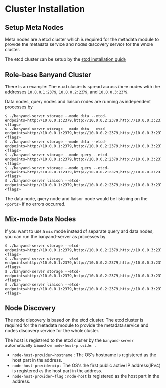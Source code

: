 # Cluster Installation<TBD>

## Setup Meta Nodes

Meta nodes are a etcd cluster which is required for the metadata module to provide the metadata service and nodes discovery service for the whole cluster.

The etcd cluster can be setup by the [etcd installation guide](https://etcd.io/docs/v3.5/install/)

## Role-base Banyand Cluster

There is an example: The etcd cluster is spread across three nodes with the addresses `10.0.0.1:2379`, `10.0.0.2:2379`, and `10.0.0.3:2379`.

Data nodes, query nodes and liaison nodes are running as independent processes by

```shell
$ ./banyand-server storage --mode data --etcd-endpoints=http://10.0.0.1:2379,http://10.0.0.2:2379,http://10.0.0.3:2379 <flags>
$ ./banyand-server storage --mode data --etcd-endpoints=http://10.0.0.1:2379,http://10.0.0.2:2379,http://10.0.0.3:2379 <flags>
$ ./banyand-server storage --mode data --etcd-endpoints=http://10.0.0.1:2379,http://10.0.0.2:2379,http://10.0.0.3:2379 <flags>
$ ./banyand-server storage --mode query --etcd-endpoints=http://10.0.0.1:2379,http://10.0.0.2:2379,http://10.0.0.3:2379 <flags>
$ ./banyand-server storage --mode query --etcd-endpoints=http://10.0.0.1:2379,http://10.0.0.2:2379,http://10.0.0.3:2379 <flags>
$ ./banyand-server liaison --etcd-endpoints=http://10.0.0.1:2379,http://10.0.0.2:2379,http://10.0.0.3:2379 <flags>
```

The data node, query node and liaison node would be listening on the `<ports>` if no errors occurred.

## Mix-mode Data Nodes

If you want to use a `mix` mode instead of separate query and data nodes, you can run the banyand-server as processes by

```shell
$ ./banyand-server storage --etcd-endpoints=http://10.0.0.1:2379,http://10.0.0.2:2379,http://10.0.0.3:2379 <flags>
$ ./banyand-server storage --etcd-endpoints=http://10.0.0.1:2379,http://10.0.0.2:2379,http://10.0.0.3:2379 <flags>
$ ./banyand-server storage --etcd-endpoints=http://10.0.0.1:2379,http://10.0.0.2:2379,http://10.0.0.3:2379 <flags>
$ ./banyand-server liaison --etcd-endpoints=http://10.0.0.1:2379,http://10.0.0.2:2379,http://10.0.0.3:2379 <flags>
```

## Node Discovery

The node discovery is based on the etcd cluster. The etcd cluster is required for the metadata module to provide the metadata service and nodes discovery service for the whole cluster.

The host is registered to the etcd cluster by the `banyand-server` automatically based on `node-host-provider` :

- `node-host-provider=hostname` : The OS's hostname is registered as the host part in the address.
- `node-host-provider=ip` : The OS's the first public active IP address(IPv4) is registered as the host part in the address.
- `node-host-provider=flag` : `node-host` is registered as the host part in the address.
